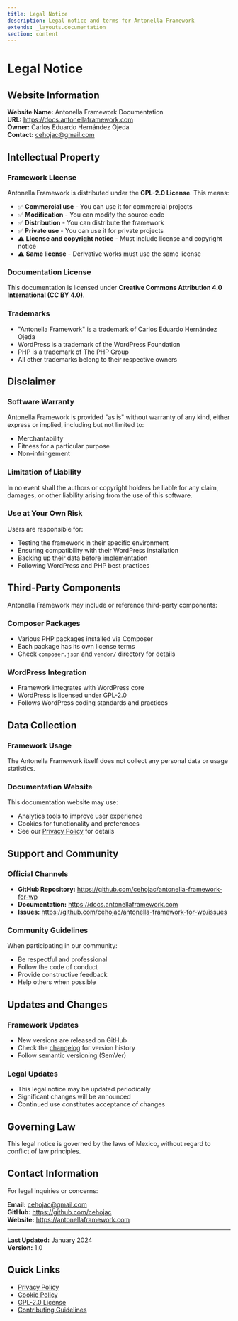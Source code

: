 ```yaml
---
title: Legal Notice
description: Legal notice and terms for Antonella Framework
extends: _layouts.documentation
section: content
---
```


# Legal Notice

## Website Information

**Website Name:** Antonella Framework Documentation  
**URL:** https://docs.antonellaframework.com  
**Owner:** Carlos Eduardo Hernández Ojeda  
**Contact:** cehojac@gmail.com  

## Intellectual Property

### Framework License
Antonella Framework is distributed under the **GPL-2.0 License**. This means:

- ✅ **Commercial use** - You can use it for commercial projects
- ✅ **Modification** - You can modify the source code
- ✅ **Distribution** - You can distribute the framework
- ✅ **Private use** - You can use it for private projects
- ⚠️ **License and copyright notice** - Must include license and copyright notice
- ⚠️ **Same license** - Derivative works must use the same license

### Documentation License
This documentation is licensed under **Creative Commons Attribution 4.0 International (CC BY 4.0)**.

### Trademarks
- "Antonella Framework" is a trademark of Carlos Eduardo Hernández Ojeda
- WordPress is a trademark of the WordPress Foundation
- PHP is a trademark of The PHP Group
- All other trademarks belong to their respective owners

## Disclaimer

### Software Warranty
Antonella Framework is provided "as is" without warranty of any kind, either express or implied, including but not limited to:

- Merchantability
- Fitness for a particular purpose
- Non-infringement

### Limitation of Liability
In no event shall the authors or copyright holders be liable for any claim, damages, or other liability arising from the use of this software.

### Use at Your Own Risk
Users are responsible for:
- Testing the framework in their specific environment
- Ensuring compatibility with their WordPress installation
- Backing up their data before implementation
- Following WordPress and PHP best practices

## Third-Party Components

Antonella Framework may include or reference third-party components:

### Composer Packages
- Various PHP packages installed via Composer
- Each package has its own license terms
- Check `composer.json` and `vendor/` directory for details

### WordPress Integration
- Framework integrates with WordPress core
- WordPress is licensed under GPL-2.0
- Follows WordPress coding standards and practices

## Data Collection

### Framework Usage
The Antonella Framework itself does not collect any personal data or usage statistics.

### Documentation Website
This documentation website may use:
- Analytics tools to improve user experience
- Cookies for functionality and preferences
- See our [Privacy Policy](privacy-policy) for details

## Support and Community

### Official Channels
- **GitHub Repository:** https://github.com/cehojac/antonella-framework-for-wp
- **Documentation:** https://docs.antonellaframework.com
- **Issues:** https://github.com/cehojac/antonella-framework-for-wp/issues

### Community Guidelines
When participating in our community:
- Be respectful and professional
- Follow the code of conduct
- Provide constructive feedback
- Help others when possible

## Updates and Changes

### Framework Updates
- New versions are released on GitHub
- Check the [changelog](changelog) for version history
- Follow semantic versioning (SemVer)

### Legal Updates
- This legal notice may be updated periodically
- Significant changes will be announced
- Continued use constitutes acceptance of changes

## Governing Law

This legal notice is governed by the laws of Mexico, without regard to conflict of law principles.

## Contact Information

For legal inquiries or concerns:

**Email:** cehojac@gmail.com  
**GitHub:** https://github.com/cehojac  
**Website:** https://antonellaframework.com  

---

**Last Updated:** January 2024  
**Version:** 1.0

## Quick Links

- [Privacy Policy](privacy-policy)
- [Cookie Policy](cookie-policy)
- [GPL-2.0 License](https://github.com/cehojac/antonella-framework-for-wp/blob/main/LICENSE)
- [Contributing Guidelines](https://github.com/cehojac/antonella-framework-for-wp/blob/main/CONTRIBUTING.md)
